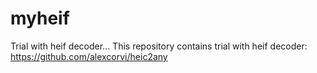 # myheif
Trial with heif decoder...
This repository contains trial with heif decoder:
  https://github.com/alexcorvi/heic2any
